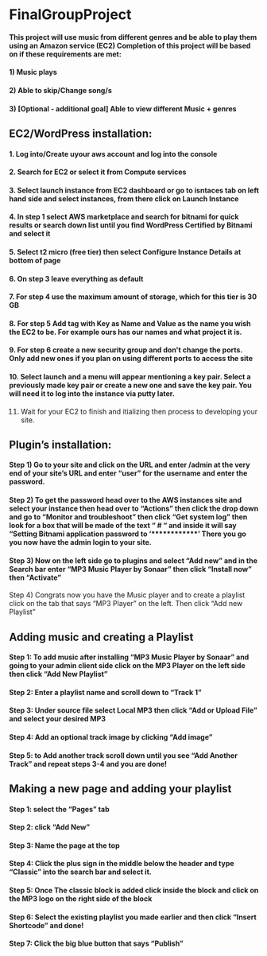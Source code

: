 # FinalGroupProject
#### This project will use music from different genres and be able to play them using an Amazon service (EC2) Completion of this project will be based on if these requirements are met: 
#### 1) Music plays
#### 2) Able to skip/Change song/s 
#### 3) [Optional  - additional goal] Able to view different Music + genres 

## EC2/WordPress installation:
#### 1. Log into/Create uyour aws account and log into the console

#### 2. Search for EC2 or select it from Compute services

#### 3. Select launch instance from EC2 dashboard or go to isntaces tab on left hand side and select instances, from there click on Launch Instance

#### 4. In step 1 select AWS marketplace and search for bitnami for quick results or search down list until you find WordPress Certified by Bitnami and select it

#### 5. Select t2 micro (free tier) then select Configure Instance Details at bottom of page

#### 6. On step 3 leave everything as default

#### 7. For step 4 use the maximum amount of storage, which for this tier is 30 GB

#### 8. For step 5 Add tag with Key as Name and Value as the name you wish the EC2 to be. For example ours has our names and what project it is.

#### 9. For step 6 create a new security group and don't change the ports. Only add new ones if you plan on using different ports to access the site

#### 10. Select launch and a menu will appear mentioning a key pair. Select a previously made key pair or create a new one and save the key pair. You will need it to log into the instance via putty later.

11. Wait for your EC2 to finish and itializing then process to developing your site.
## Plugin’s installation:

#### Step 1) Go to your site and click on the URL and enter /admin at the very end of your site’s URL and enter “user” for the  username and enter the password.
#### Step 2) To get the password head over to the AWS instances site and select your instance then head over to “Actions” then click the drop down and go to “Monitor and troubleshoot” then click “Get system log” then look for a box that will be made of the text “ # “ and inside it will say “Setting Bitnami application password to ‘************’ There you go you now have the admin login to your site.
#### Step 3) Now on the left side go to plugins and select “Add new” and in the Search bar enter “MP3 Music Player by Sonaar” then click “Install now” then “Activate” 
Step 4) Congrats now you have the Music player and to create a playlist click on the tab that says “MP3 Player” on the left. Then click “Add new Playlist”


## Adding music and creating a Playlist
#### Step 1: To add music after installing “MP3 Music Player by Sonaar” and going to your admin client side click on the MP3 Player on the left side then click “Add New Playlist” 
#### Step 2: Enter a playlist name and scroll down to “Track 1”
#### Step 3: Under source file select Local MP3 then click “Add or Upload File” and select your desired MP3
#### Step 4: Add an optional track image by clicking “Add image”
#### Step 5: to Add another track scroll down until you see “Add Another Track” and repeat steps 3-4 and you are done! 


## Making a new page and adding your playlist 
#### Step 1: select the “Pages” tab 
#### Step 2: click “Add New”
#### Step 3: Name the page at the top 
#### Step 4: Click the plus sign in the middle below the header and type “Classic” into the search bar and select it.
#### Step 5: Once The classic block is added click inside the block and click on the MP3 logo on the right side of the block
#### Step 6: Select the existing playlist you made earlier and then click “Insert Shortcode” and done!
#### Step 7: Click the big blue button that says “Publish”
